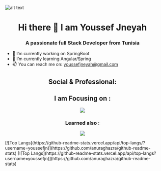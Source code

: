 ![alt text](https://camo.githubusercontent.com/12e5f2b182da4b52850b29bb09e8ba3e92b0ac2c0bd121de7dfcbb291fbbd525/68747470733a2f2f692e70696e696d672e636f6d2f6f726967696e616c732f37372f63612f61332f37376361613332383834643733356434333961646534356261333766656166322e676966)
<h1 align="center"> Hi there 👋 I am Youssef Jneyah </h1>
<h3 align="center">A passionate full Stack Developer from Tunisia </h3>

- 🔭 I’m currently working on SpringBoot
- 🌱 I’m currently learning Angular/Spring
- 📫 You can reach me on: <a href="mailto:youssefjneyah@gmail.com?"></a> youssefjneyah@gmail.com 
<h2 align="center">Social & Professional: </h2>

<h2 align="center">I am Focusing on : </h2>
<p align="center">
  <a href="https://skillicons.dev">
    <img src="https://skillicons.dev/icons?i=angular,bootstrap,css,html,java,js,mysql,spring,ts,maven" />
  </a>
</p>
<h3 align="center">Learned also : </h2>
<p align="center">
  <a href="https://skillicons.dev">
    <img src="https://skillicons.dev/icons?i=c,cpp,css,php,py,r,ps,arduino" />
  </a>
</p>
[![Top Langs](https://github-readme-stats.vercel.app/api/top-langs/?username=youssefjn)](https://github.com/anuraghazra/github-readme-stats)
[![Top Langs](https://github-readme-stats.vercel.app/api/top-langs?username=youssefjn)](https://github.com/anuraghazra/github-readme-stats)
